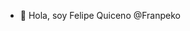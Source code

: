 - 👋 Hola, soy Felipe Quiceno @Franpeko

<!---
Franpeko/Franpeko is a ✨ special ✨ repository because its `README.md` (this file) appears on your GitHub profile.
You can click the Preview link to take a look at your changes.
--->
